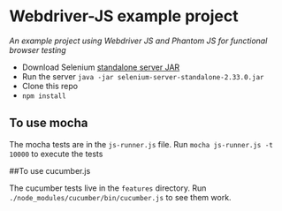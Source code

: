 # Webdriver-JS example project
_An example project using Webdriver JS and Phantom JS for functional browser testing_
*	Download Selenium [standalone server JAR](https://code.google.com/p/selenium/downloads/list)
*	Run the server `java -jar selenium-server-standalone-2.33.0.jar`
*	Clone this repo
*	`npm install`

## To use mocha

The mocha tests are in the `js-runner.js` file.
Run	`mocha js-runner.js -t 10000` to execute the tests

##To use cucumber.js

The cucumber tests live in the `features` directory.
Run `./node_modules/cucumber/bin/cucumber.js` to see them work.
